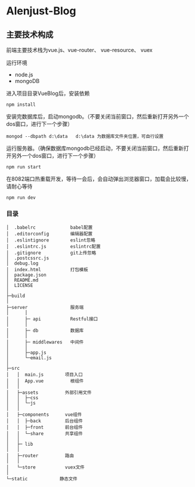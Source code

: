 # Alenjust-Blog

## 主要技术构成
前端主要技术栈为vue.js、vue-router、 vue-resource、 vuex

运行环境
- node.js
- mongoDB

进入项目目录VueBlog后，安装依赖
```
npm install
```
安装完数据库后，启动mongodb。（不要关闭当前窗口，然后重新打开另外一个dos窗口，进行下一个步骤）
```
mongod --dbpath d:\data   d:\data 为数据库文件夹位置，可自行设置
```
运行服务器。（确保数据库mongodb已经启动，不要关闭当前窗口，然后重新打开另外一个dos窗口，进行下一个步骤）
```
npm run start
```
在8082端口热重载开发，等待一会后，会自动弹出浏览器窗口，加载会比较慢，请耐心等待
```
npm run dev
```
### 目录
```
│  .babelrc             babel配置
│  .editorconfig        编辑器配置
│  .eslintignore        eslint忽略
│  .eslintrc.js         eslintrc配置
│  .gitignore           git上传忽略
│  .postcssrc.js
│  debug.log
│  index.html           打包模板
│  package.json
│  README.md
│  LICENSE
│
├─build
│
├─server                服务端
│      │
│      ├─ api           Restful接口
│      │
│      ├─ db            数据库
│      │
│      ├─ middlewares   中间件
│      │
│      ├─app.js
│      └─email.js
│
├─src
│   │  main.js        项目入口
│   │  App.vue          根组件
│   │
│   ├─assets          外部引用文件
│   │  ├─css
│   │  └─js
│   │
│   ├─components      vue组件
│   │  ├─back         后台组件
│   │  ├─front        前台组件
│   │  └─share        共享组件
│   │
│   ├─ lib
│   │
│   ├─router          路由
│   │
│   └─store           vuex文件
│
└─static            静态文件
```

